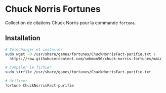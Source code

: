 # Chuck Norris Fortunes

Collection de citations Chuck Norris pour la commande `fortune`.

## Installation

```bash
# Télécharger et installer
sudo wget -O /usr/share/games/fortunes/ChuckNorrisFact-purifie.txt \
  https://raw.githubusercontent.com/sebman56/chuck-norris-fortunes/main/ChuckNorrisFact-purifie.txt

# Compiler le fichier
sudo strfile /usr/share/games/fortunes/ChuckNorrisFact-purifie.txt

# Utiliser
fortune ChuckNorrisFact-purifie
